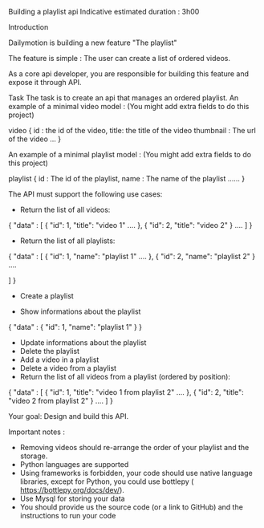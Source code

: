 Building a playlist api
Indicative estimated duration : 3h00

Introduction

Dailymotion is building a new feature "The playlist"

The feature is simple : The user can create a list of ordered videos.

As a core api developer, you are responsible for building this feature and expose it through API.

Task
The task is to create an api that manages an ordered playlist.
An example of a minimal video model : (You might add extra fields to do this project)

video {
id : the id of the video,
title: the title of the video
thumbnail : The url of the video
...
}

An example of a minimal playlist model : (You might add extra fields to do this project)

playlist {
id : The id of the playlist,
name : The name of the playlist
......
}

The API must support the following use cases:

- Return the list of all videos:

{
"data" : [
{
"id": 1,
"title": "video 1"
....
},
{
"id": 2,
"title": "video 2"
}
....
]
}

- Return the list of all playlists:

{
"data" : [
{
"id": 1,
"name": "playlist 1"
....
},
{
"id": 2,
"name": "playlist 2"
}
….

]
}

- Create a playlist

- Show informations about the playlist

{
"data" : {
"id": 1,
"name": "playlist 1"
}
}

- Update informations about the playlist
- Delete the playlist
- Add a video in a playlist
- Delete a video from a playlist
- Return the list of all videos from a playlist (ordered by position):

{
"data" : [
{
"id": 1,
"title": "video 1 from playlist 2"
....
},
{
"id": 2,
"title": "video 2 from playlist 2"
}
....
]
}

Your goal: Design and build this API.

Important notes :
- Removing videos should re-arrange the order of your playlist and the storage.
- Python languages are supported
- Using frameworks is forbidden, your code should use native language libraries, except for Python, you could use bottlepy ( https://bottlepy.org/docs/dev/).
- Use Mysql for storing your data
- You should provide us the source code (or a link to GitHub) and the instructions to run your code